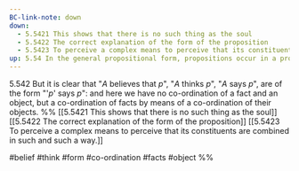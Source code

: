 ```yaml
---
BC-link-note: down
down:
  - 5.5421 This shows that there is no such thing as the soul
  - 5.5422 The correct explanation of the form of the proposition
  - 5.5423 To perceive a complex means to perceive that its constituents are combined in such and such a way.
up: 5.54 In the general propositional form, propositions occur in a proposition only as bases of the truth-operations.
---
```

5.542 But it is clear that "$A$ believes that $p$", "$A$ thinks $p$", "$A$ says $p$", are of the form "'$p$' says $p$": and here we have no co-ordination of a fact and an object, but a co-ordination of facts by means of a co-ordination of their objects.
%%
[[5.5421 This shows that there is no such thing as the soul]]
[[5.5422 The correct explanation of the form of the proposition]]
[[5.5423 To perceive a complex means to perceive that its constituents are combined in such and such a way.]]

#belief #think #form #co-ordination #facts #object %%